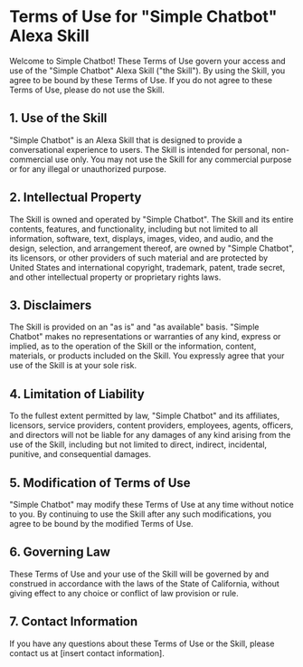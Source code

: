 <h1>Terms of Use for "Simple Chatbot" Alexa Skill</h1>
<p>Welcome to Simple Chatbot! These Terms of Use govern your access and use of the "Simple Chatbot" Alexa Skill ("the Skill"). By using the Skill, you agree to be bound by these Terms of Use. If you do not agree to these Terms of Use, please do not use the Skill.</p>

<h2>1. Use of the Skill</h2>
<p>"Simple Chatbot" is an Alexa Skill that is designed to provide a conversational experience to users. The Skill is intended for personal, non-commercial use only. You may not use the Skill for any commercial purpose or for any illegal or unauthorized purpose.</p>

<h2>2. Intellectual Property</h2>
<p>The Skill is owned and operated by "Simple Chatbot". The Skill and its entire contents, features, and functionality, including but not limited to all information, software, text, displays, images, video, and audio, and the design, selection, and arrangement thereof, are owned by "Simple Chatbot", its licensors, or other providers of such material and are protected by United States and international copyright, trademark, patent, trade secret, and other intellectual property or proprietary rights laws.</p>

<h2>3. Disclaimers</h2>
<p>The Skill is provided on an "as is" and "as available" basis. "Simple Chatbot" makes no representations or warranties of any kind, express or implied, as to the operation of the Skill or the information, content, materials, or products included on the Skill. You expressly agree that your use of the Skill is at your sole risk.</p>

<h2>4. Limitation of Liability</h2>
<p>To the fullest extent permitted by law, "Simple Chatbot" and its affiliates, licensors, service providers, content providers, employees, agents, officers, and directors will not be liable for any damages of any kind arising from the use of the Skill, including but not limited to direct, indirect, incidental, punitive, and consequential damages.</p>

<h2>5. Modification of Terms of Use</h2>
<p>"Simple Chatbot" may modify these Terms of Use at any time without notice to you. By continuing to use the Skill after any such modifications, you agree to be bound by the modified Terms of Use.</p>

<h2>6. Governing Law</h2>
<p>These Terms of Use and your use of the Skill will be governed by and construed in accordance with the laws of the State of California, without giving effect to any choice or conflict of law provision or rule.</p>

<h2>7. Contact Information</h2>
<p>If you have any questions about these Terms of Use or the Skill, please contact us at [insert contact information].</p>

